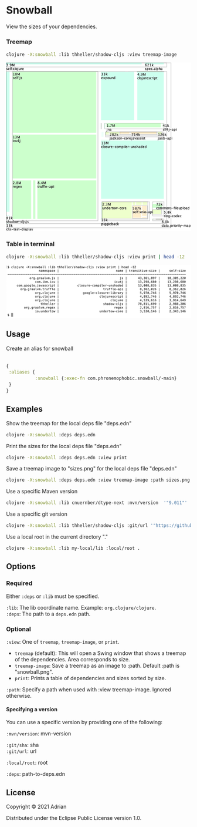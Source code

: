 # Snowball

View the sizes of your dependencies.


### Treemap

```sh
clojure -X:snowball :lib thheller/shadow-cljs :view treemap-image
```
![shadow-cljs](/snowball.png?raw=true)

### Table in terminal

```sh
clojure -X:snowball :lib thheller/shadow-cljs :view print | head -12
```

![shadow-cljs](/snowball-print.png?raw=true)


## Usage

Create an alias for snowball

```clojure

{
 :aliases {
           :snowball {:exec-fn com.phronemophobic.snowball/-main}
 }
}
```

## Examples


Show the treemap for the local deps file "deps.edn"

```sh
clojure -X:snowball :deps deps.edn
```

Print the sizes for the local deps file "deps.edn"

```sh
clojure -X:snowball :deps deps.edn :view print
```

Save a treemap image to "sizes.png" for the local deps file "deps.edn"

```sh
clojure -X:snowball :deps deps.edn :view treemap-image :path sizes.png
```

Use a specific Maven version

```sh
clojure -X:snowball :lib cnuernber/dtype-next :mvn/version  '"9.011"'
```

Use a specific git version

```sh
clojure -X:snowball :lib thheller/shadow-cljs :git/url '"https://github.com/thheller/shadow-cljs"' :git/sha '"46b73e161732d3a38a0c797119260775b78c8e93"'
```

Use a local root in the current directory "."

```sh
clojure -X:snowball :lib my-local/lib :local/root .
```


## Options

### Required

Either `:deps` or `:lib` must be specified.

`:lib`: The lib coordinate name. Example: `org.clojure/clojure`.  
`:deps`: The path to a `deps.edn` path.  

### Optional

`:view`: One of `treemap`, `treemap-image`, or `print`.  
* `treemap` (default): This will open a Swing window that shows a treemap of the dependencies. Area corresponds to size.  
* `treemap-image`: Save a treemap as an image to :path. Default :path is "snowball.png".  
* `print`: Prints a table of dependencies and sizes sorted by size.  


`:path`: Specify a path when used with :view treemap-image. Ignored otherwise.

#### Specifying a version

You can use a specific version by providing one of the following:

`:mvn/version`: mvn-version

`:git/sha`: sha  
`:git/url`: url
	
`:local/root`: root
	
`:deps`: path-to-deps.edn


## License

Copyright © 2021 Adrian

Distributed under the Eclipse Public License version 1.0.
